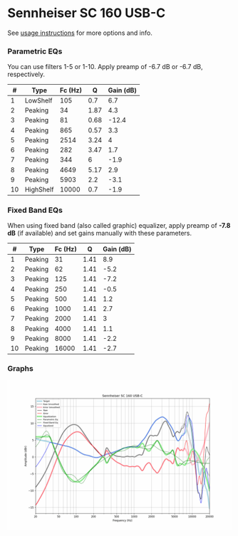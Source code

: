 # Sennheiser SC 160 USB-C
See [usage instructions](https://github.com/jaakkopasanen/AutoEq#usage) for more options and info.

### Parametric EQs
You can use filters 1-5 or 1-10. Apply preamp of -6.7 dB or -6.7 dB, respectively.

|   # | Type      |   Fc (Hz) |    Q |   Gain (dB) |
|-----|-----------|-----------|------|-------------|
|   1 | LowShelf  |       105 | 0.7  |         6.7 |
|   2 | Peaking   |        34 | 1.87 |         4.3 |
|   3 | Peaking   |        81 | 0.68 |       -12.4 |
|   4 | Peaking   |       865 | 0.57 |         3.3 |
|   5 | Peaking   |      2514 | 3.24 |         4   |
|   6 | Peaking   |       282 | 3.47 |         1.7 |
|   7 | Peaking   |       344 | 6    |        -1.9 |
|   8 | Peaking   |      4649 | 5.17 |         2.9 |
|   9 | Peaking   |      5903 | 2.2  |        -3.1 |
|  10 | HighShelf |     10000 | 0.7  |        -1.9 |

### Fixed Band EQs
When using fixed band (also called graphic) equalizer, apply preamp of **-7.8 dB** (if available) and set gains manually with these parameters.

|   # | Type    |   Fc (Hz) |    Q |   Gain (dB) |
|-----|---------|-----------|------|-------------|
|   1 | Peaking |        31 | 1.41 |         8.9 |
|   2 | Peaking |        62 | 1.41 |        -5.2 |
|   3 | Peaking |       125 | 1.41 |        -7.2 |
|   4 | Peaking |       250 | 1.41 |        -0.5 |
|   5 | Peaking |       500 | 1.41 |         1.2 |
|   6 | Peaking |      1000 | 1.41 |         2.7 |
|   7 | Peaking |      2000 | 1.41 |         3   |
|   8 | Peaking |      4000 | 1.41 |         1.1 |
|   9 | Peaking |      8000 | 1.41 |        -2.2 |
|  10 | Peaking |     16000 | 1.41 |        -2.7 |

### Graphs
![](./Sennheiser%20SC%20160%20USB-C.png)
